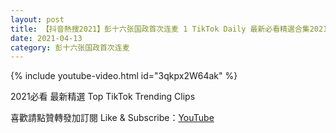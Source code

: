 ```yaml
---
layout: post
title: 【抖音熱搜2021】彭十六张国政首次连麦 1 TikTok Daily 最新必看精選合集2021 04 13
date: 2021-04-13
category: 彭十六张国政首次连麦
---
```


{% include youtube-video.html id="3qkpx2W64ak" %}

2021必看 最新精選 Top TikTok Trending Clips

喜歡請點贊轉發加訂閱 Like & Subscribe：[YouTube](https://www.youtube.com/channel/UCAoR7VcanIPd04uEq_GIylA/videos)

